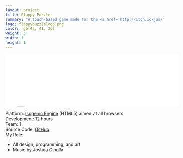 ```yaml
---
layout: project
title: Flappy Puzzle
summary: "A touch-based game made for the <a href='http://itch.io/jam/flappyjam' target='_blank'>Flappy Jam</a>.<br />Graphics inspired by Tetris, difficulty and controls inspired by Flappy Bird."
logo: flappypuzzlelogo.png
color: rgb(43, 41, 26)
weight: 3
width: 1
height: 1
---
```


<iframe src="//itch.io/embed/2595?linkback=true" 
  width="552" height="167" frameborder="0"></iframe>
  
Platform: <a href='http://www.isogenicengine.com/' target='_blank'>Isogenic Engine</a> (HTML5) aimed at all browsers  
Development: 12 hours  
Team: 1  
Source Code: [GitHub](https://github.com/foolmoron/FlappyPuzzle)  
My Role:  
  
* All design, programming, and art  
* Music by Joshua Cipolla